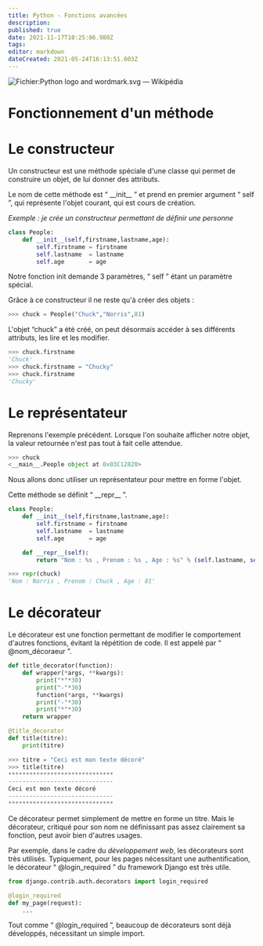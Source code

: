 ```yaml
---
title: Python - Fonctions avancées
description: 
published: true
date: 2021-11-17T10:25:06.980Z
tags: 
editor: markdown
dateCreated: 2021-05-24T16:13:51.003Z
---
```


![Fichier:Python logo and wordmark.svg — Wikipédia](https://upload.wikimedia.org/wikipedia/commons/thumb/f/f8/Python_logo_and_wordmark.svg/1200px-Python_logo_and_wordmark.svg.png)

# Fonctionnement d'un méthode
# Le constructeur

Un constructeur est une méthode spéciale d'une classe qui permet de construire un objet, de lui donner des attributs.

Le nom de cette méthode est “ \_\_init\_\_ ” et prend en premier argument “ self ”, qui représente l'objet courant, qui est cours de création.

*Exemple : je crée un constructeur permettant de définir une personne* 

```python
class People:
    def __init__(self,firstname,lastname,age):
        self.firstname = firstname
        self.lastname  = lastname
        self.age       = age
```

Notre fonction init demande 3 paramètres, “ self ” étant un paramètre spécial. 

Grâce à ce constructeur il ne reste qu'à créer des objets : 

```python
>>> chuck = People("Chuck","Norris",81)
```

L'objet “chuck” a été créé, on peut désormais accéder à ses différents attributs, les lire et les modifier.

```python
>>> chuck.firstname
'Chuck'
>>> chuck.firstname = "Chucky"
>>> chuck.firstname
'Chucky'
```

# Le représentateur

Reprenons l'exemple précédent. Lorsque l'on souhaite afficher notre objet, la valeur retournée n'est pas tout à fait celle attendue.

```python
>>> chuck
<__main__.People object at 0x03C12820>
```

Nous allons donc utiliser un représentateur pour mettre en forme l'objet.

Cette méthode se définit “ \_\_repr\_\_ ”.

```python
class People:
    def __init__(self,firstname,lastname,age):
        self.firstname = firstname
        self.lastname  = lastname
        self.age       = age

    def __repr__(self):
        return "Nom : %s , Prenom : %s , Age : %s" % (self.lastname, self.firstname, self.age)
```

```python
>>> repr(chuck)
'Nom : Norris , Prenom : Chuck , Age : 81'
```

# Le décorateur

Le décorateur est une fonction permettant de modifier le comportement d'autres fonctions, évitant la répétition de code. Il est appelé par “ @nom\_décoraeur ”.

```python
def title_decorator(function):
    def wrapper(*args, **kwargs):
        print("*"*30)
        print("-"*30)
        function(*args, **kwargs)
        print("-"*30)
        print("*"*30)
    return wrapper

@title_decorator
def title(titre):
    print(titre)

>>> titre = "Ceci est mon texte décoré"
>>> title(titre)
******************************
------------------------------
Ceci est mon texte décoré
------------------------------
******************************
```

Ce décorateur permet simplement de mettre en forme un titre. Mais le décorateur, critiqué pour son nom ne définissant pas assez clairement sa fonction, peut avoir bien d'autres usages.

Par exemple, dans le cadre du _développement web_, les décorateurs sont très utilisés. Typiquement, pour les pages nécessitant une authentification, le décorateur “ @login\_required ” du framework Django est très utile.

```python
from django.contrib.auth.decorators import login_required

@login_required
def my_page(request):
    ...
```

Tout comme “ @login\_required ”, beaucoup de décorateurs sont déjà développés, nécessitant un simple import.